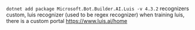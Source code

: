 `dotnet add package Microsoft.Bot.Builder.AI.Luis -v 4.3.2`
recognizers
custom, luis recognizer (used to be regex recognizer)
when training luis, there is a custom portal https://www.luis.ai/home